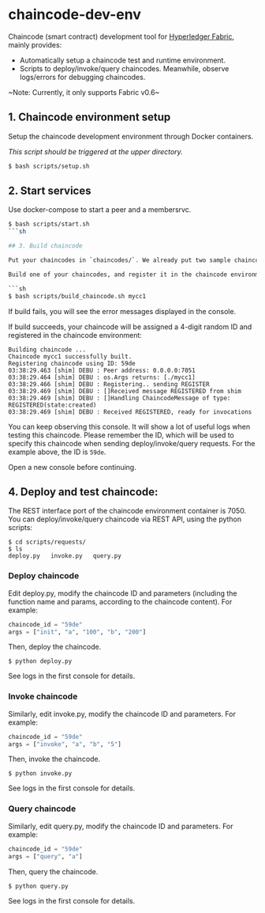 # chaincode-dev-env

Chaincode (smart contract) development tool for [Hyperledger Fabric](https://github.com/hyperledger/fabric), mainly provides:

* Automatically setup a chaincode test and runtime environment.
* Scripts to deploy/invoke/query chaincodes. Meanwhile, observe logs/errors for debugging chaincodes.

~Note: Currently, it only supports Fabric v0.6~

## 1. Chaincode environment setup

Setup the chaincode development environment through Docker containers.

*This script should be triggered at the upper directory.*

```sh
$ bash scripts/setup.sh
```

## 2. Start services

Use docker-compose to start a peer and a membersrvc.

```sh
$ bash scripts/start.sh
```sh

## 3. Build chaincode

Put your chaincodes in `chaincodes/`. We already put two sample chaincodes there: `mycc1.go` is a copy of [chaincode_example02.go](https://github.com/hyperledger/fabric/blob/master/examples/chaincode/go/chaincode_example02/chaincode_example02.go), and `mycc2.go` is a copy of [map.go](https://github.com/hyperledger/fabric/blob/master/examples/chaincode/go/map/map.go).

Build one of your chaincodes, and register it in the chaincode environment. For example:

```sh
$ bash scripts/build_chaincode.sh mycc1
```

If build fails, you will see the error messages displayed in the console.

If build succeeds, your chaincode will be assigned a 4-digit random ID and registered in the chaincode environment:

```
Building chaincode ...
Chaincode mycc1 successfully built.
Registering chaincode using ID: 59de
03:38:29.463 [shim] DEBU : Peer address: 0.0.0.0:7051
03:38:29.464 [shim] DEBU : os.Args returns: [./mycc1]
03:38:29.466 [shim] DEBU : Registering.. sending REGISTER
03:38:29.469 [shim] DEBU : []Received message REGISTERED from shim
03:38:29.469 [shim] DEBU : []Handling ChaincodeMessage of type: REGISTERED(state:created)
03:38:29.469 [shim] DEBU : Received REGISTERED, ready for invocations
```

You can keep observing this console. It will show a lot of useful logs when testing this chaincode. Please remember the ID, which will be used to specify this chaincode when sending deploy/invoke/query requests. For the example above, the ID is `59de`.

Open a new console before continuing.

## 4. Deploy and test chaincode:

The REST interface port of the chaincode environment container is 7050. You can deploy/invoke/query chaincode via REST API, using the python scripts:

```
$ cd scripts/requests/
$ ls
deploy.py   invoke.py   query.py
```

### Deploy chaincode

Edit deploy.py, modify the chaincode ID and parameters (including the function name and params, according to the chaincode content). For example:

```python
chaincode_id = "59de"
args = ["init", "a", "100", "b", "200"]
```

Then, deploy the chaincode.

```
$ python deploy.py
```

See logs in the first console for details.

### Invoke chaincode

Similarly, edit invoke.py, modify the chaincode ID and parameters. For example:

```python
chaincode_id = "59de"
args = ["invoke", "a", "b", "5"]
```

Then, invoke the chaincode.

```
$ python invoke.py
```

See logs in the first console for details.

### Query chaincode

Similarly, edit query.py, modify the chaincode ID and parameters. For example:

```python
chaincode_id = "59de"
args = ["query", "a"]
```

Then, query the chaincode.

```
$ python query.py
```

See logs in the first console for details.
